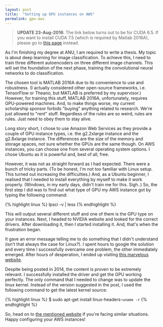 ```yaml
---
layout: post
title:  "Setting up GPU instances on AWS"
permalink: gpu-aws
---
```

> **UPDATE 23-Aug-2016**: The link below turns out to be for CUDA 6.5. If you want to install CUDA 7.5 (which is required by Matlab 2016A), please go to [this page](http://tleyden.github.io/blog/2015/11/22/cuda-7-dot-5-on-aws-gpu-instance-running-ubuntu-14-dot-04/) instead.

As I'm finishing my degree at ANU, I am required to write a thesis. My topic is about deep learning for  image classification. To achieve this, I need to train three different autoencoders on three different image channels. This will set the foundation of the next phase, training the convolutional neural networks to do classification.

The chosen tool is MATLAB 2016A due to its convenience to use and robustness. (I actually considered other open-source frameworks, i.e. TensorFlow or Theano, but MATLAB is preferred by my supervisor.) However, for training this stuff, MATLAB 2016A, unfortunately, requires GPU-powered machines. And, to make things worse, my current scholarship sponsor forbids "buying" anything related to research. We're just allowed to "rent" stuff. Regardless of the rules are so weird, rules are rules. Just need to obey them to stay alive.

Long story short, I chose to use Amazon Web Services as they provide a couple of GPU instance types, i.e.  the g2.2xlarge instance and the g2.8xlarge instance. The differences are the size of the memory and storage spaces, not sure whether the GPUs are the same though. On AWS instances, you can choose one from several operating system options. I chose Ubuntu as it is powerful and, best of all, free.

However, it was not as straight forward as I had expected. There were a bunch of tricky parts. (To be honest, I'm not too familiar with Linux setup. This turned out increasing the difficulties.) And, as a Ubuntu beginner, I realised that I needed to install everything by myself to make it work properly. (Windows, in my early days, didn't train me for this. Sigh..) So, the first step I did was to find out what type of GPU my AWS instance got by typing the following command:

{% highlight linux %}
lpsci -v | less
{% endhighlight %}

This will output several different stuff and one of them is the GPU type on your instances. Next, I headed to NVIDIA website and looked for the correct drivers. After downloading it, then I started installing it. And, that's when the frustration began.

It gave an error message telling me to do something that I didn't understand (isn't that always the case for Linux?). I spent hours to google the solution and every time I successfully overcame one problem, the other immediately emerged. After hours of desperation, I ended up visiting [this marvelous website](http://tleyden.github.io/blog/2014/10/25/cuda-6-dot-5-on-aws-gpu-instance-running-ubuntu-14-dot-04/). 

Despite being posted in 2014, the content is proven to be extremely relevant. I successfully installed the driver and get the GPU working perfectly. The only command that I needed to change was to update the linux kernel. Instead of the version suggested in the post, I used the following command to get the latest kernel source:

{% highlight linux %}
$ sudo apt-get install linux-headers-`uname -r`
{% endhighlight %}

So, head on to [the mentioned website](http://tleyden.github.io/blog/2014/10/25/cuda-6-dot-5-on-aws-gpu-instance-running-ubuntu-14-dot-04/) if you're facing similar situations. Happy configuring your AWS instances!